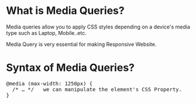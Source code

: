 # What is Media Queries?

Media queries allow you to apply CSS styles depending on a device's media type such as Laptop, Mobile..etc.

Media Query is very essential for making Responsive Website.

# Syntax of Media Queries?

<pre>
@media (max-width: 1250px) {
  /* … */   we can manipulate the element's CSS Property.
}
</pre>